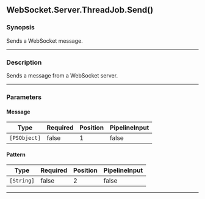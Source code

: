 WebSocket.Server.ThreadJob.Send()
---------------------------------

### Synopsis
Sends a WebSocket message.

---

### Description

Sends a message from a WebSocket server.

---

### Parameters
#### **Message**

|Type        |Required|Position|PipelineInput|
|------------|--------|--------|-------------|
|`[PSObject]`|false   |1       |false        |

#### **Pattern**

|Type      |Required|Position|PipelineInput|
|----------|--------|--------|-------------|
|`[String]`|false   |2       |false        |

---
